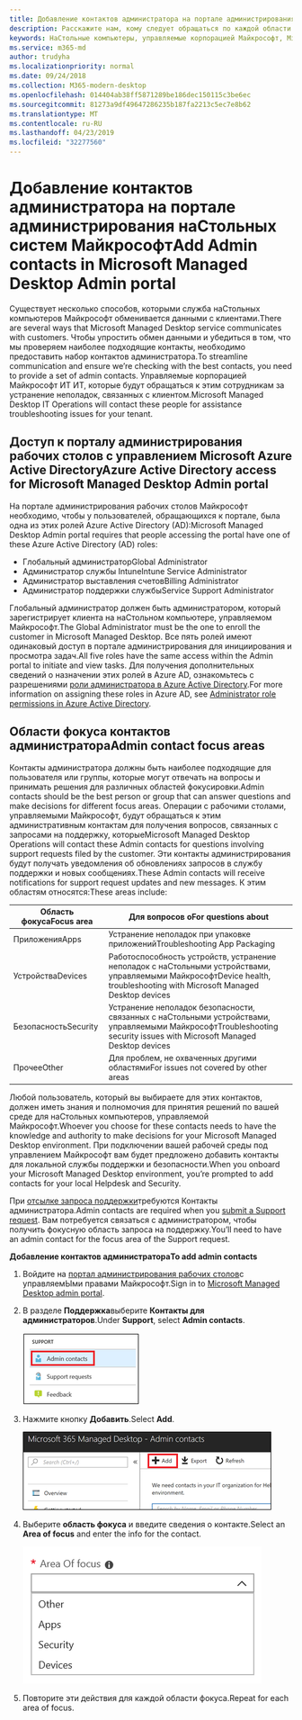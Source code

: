 ```yaml
---
title: Добавление контактов администратора на портале администрирования наСтольных систем Майкрософт
description: Расскажите нам, кому следует обращаться по каждой области фокуса.
keywords: НаСтольные компьютеры, управляемые корпорацией Майкрософт, Microsoft 365, служба, документация
ms.service: m365-md
author: trudyha
ms.localizationpriority: normal
ms.date: 09/24/2018
ms.collection: M365-modern-desktop
ms.openlocfilehash: 014404ab38ff5871289be186dec150115c3be6ec
ms.sourcegitcommit: 81273a9df49647286235b187fa2213c5ec7e8b62
ms.translationtype: MT
ms.contentlocale: ru-RU
ms.lasthandoff: 04/23/2019
ms.locfileid: "32277560"
---
```

# <a name="add-admin-contacts-in-microsoft-managed-desktop-admin-portal"></a><span data-ttu-id="58725-104">Добавление контактов администратора на портале администрирования наСтольных систем Майкрософт</span><span class="sxs-lookup"><span data-stu-id="58725-104">Add Admin contacts in Microsoft Managed Desktop Admin portal</span></span>

<span data-ttu-id="58725-105">Существует несколько способов, которыми служба наСтольных компьютеров Майкрософт обменивается данными с клиентами.</span><span class="sxs-lookup"><span data-stu-id="58725-105">There are several ways that Microsoft Managed Desktop service communicates with customers.</span></span> <span data-ttu-id="58725-106">Чтобы упростить обмен данными и убедиться в том, что мы проверяем наиболее подходящие контакты, необходимо предоставить набор контактов администратора.</span><span class="sxs-lookup"><span data-stu-id="58725-106">To streamline communication and ensure we’re checking with the best contacts, you need to provide a set of admin contacts.</span></span> <span data-ttu-id="58725-107">Управляемые корпорацией Майкрософт ИТ ИТ, которые будут обращаться к этим сотрудникам за устранение неполадок, связанных с клиентом.</span><span class="sxs-lookup"><span data-stu-id="58725-107">Microsoft Managed Desktop IT Operations will contact these people for assistance troubleshooting issues for your tenant.</span></span> 

## <a name="azure-active-directory-access-for-microsoft-managed-desktop-admin-portal"></a><span data-ttu-id="58725-108">Доступ к порталу администрирования рабочих столов с управлением Microsoft Azure Active Directory</span><span class="sxs-lookup"><span data-stu-id="58725-108">Azure Active Directory access for Microsoft Managed Desktop Admin portal</span></span>

<span data-ttu-id="58725-109">На портале администрирования рабочих столов Майкрософт необходимо, чтобы у пользователей, обращающихся к портале, была одна из этих ролей Azure Active Directory (AD):</span><span class="sxs-lookup"><span data-stu-id="58725-109">Microsoft Managed Desktop Admin portal requires that people accessing the portal have one of these Azure Active Directory (AD) roles:</span></span>
- <span data-ttu-id="58725-110">Глобальный администратор</span><span class="sxs-lookup"><span data-stu-id="58725-110">Global Administrator</span></span>
- <span data-ttu-id="58725-111">Администратор службы Intune</span><span class="sxs-lookup"><span data-stu-id="58725-111">Intune Service Administrator</span></span>
- <span data-ttu-id="58725-112">Администратор выставления счетов</span><span class="sxs-lookup"><span data-stu-id="58725-112">Billing Administrator</span></span>
- <span data-ttu-id="58725-113">Администратор поддержки службы</span><span class="sxs-lookup"><span data-stu-id="58725-113">Service Support Administrator</span></span>

<span data-ttu-id="58725-114">Глобальный администратор должен быть администратором, который зарегистрирует клиента на наСтольном компьютере, управляемом Майкрософт.</span><span class="sxs-lookup"><span data-stu-id="58725-114">The Global Administrator must be the one to enroll the customer in Microsoft Managed Desktop.</span></span>  <span data-ttu-id="58725-115">Все пять ролей имеют одинаковый доступ в портале администрирования для инициирования и просмотра задач.</span><span class="sxs-lookup"><span data-stu-id="58725-115">All five roles have the same access within the Admin portal to initiate and view tasks.</span></span>  <span data-ttu-id="58725-116">Для получения дополнительных сведений о назначении этих ролей в Azure AD, ознакомьтесь с разрешениями [роли администратора в Azure Active Directory](https://docs.microsoft.com/azure/active-directory/users-groups-roles/directory-assign-admin-roles).</span><span class="sxs-lookup"><span data-stu-id="58725-116">For more information on assigning these roles in Azure AD, see [Administrator role permissions in Azure Active Directory](https://docs.microsoft.com/azure/active-directory/users-groups-roles/directory-assign-admin-roles).</span></span> 

## <a name="admin-contact-focus-areas"></a><span data-ttu-id="58725-117">Области фокуса контактов администратора</span><span class="sxs-lookup"><span data-stu-id="58725-117">Admin contact focus areas</span></span>

<span data-ttu-id="58725-118">Контакты администратора должны быть наиболее подходящие для пользователя или группы, которые могут отвечать на вопросы и принимать решения для различных областей фокусировки.</span><span class="sxs-lookup"><span data-stu-id="58725-118">Admin contacts should be the best person or group that can answer questions and make decisions for different focus areas.</span></span>  <span data-ttu-id="58725-119">Операции с рабочими столами, управляемыми Майкрософт, будут обращаться к этим административным контактам для получения вопросов, связанных с запросами на поддержку, которые</span><span class="sxs-lookup"><span data-stu-id="58725-119">Microsoft Managed Desktop Operations will contact these Admin contacts for questions involving support requests filed by the customer.</span></span>  <span data-ttu-id="58725-120">Эти контакты администрирования будут получать уведомления об обновлениях запросов в службу поддержки и новых сообщениях.</span><span class="sxs-lookup"><span data-stu-id="58725-120">These Admin contacts will receive notifications for support request updates and new messages.</span></span>  <span data-ttu-id="58725-121">К этим областям относятся:</span><span class="sxs-lookup"><span data-stu-id="58725-121">These areas include:</span></span>

<span data-ttu-id="58725-122">Область фокуса</span><span class="sxs-lookup"><span data-stu-id="58725-122">Focus area</span></span> | <span data-ttu-id="58725-123">Для вопросов о</span><span class="sxs-lookup"><span data-stu-id="58725-123">For questions about</span></span>
--- | ---
<span data-ttu-id="58725-124">Приложения</span><span class="sxs-lookup"><span data-stu-id="58725-124">Apps</span></span> | <span data-ttu-id="58725-125">Устранение неполадок при упаковке приложений</span><span class="sxs-lookup"><span data-stu-id="58725-125">Troubleshooting App Packaging</span></span>
<span data-ttu-id="58725-126">Устройства</span><span class="sxs-lookup"><span data-stu-id="58725-126">Devices</span></span> | <span data-ttu-id="58725-127">Работоспособность устройств, устранение неполадок с наСтольными устройствами, управляемыми Майкрософт</span><span class="sxs-lookup"><span data-stu-id="58725-127">Device health, troubleshooting with Microsoft Managed Desktop devices</span></span>
<span data-ttu-id="58725-128">Безопасность</span><span class="sxs-lookup"><span data-stu-id="58725-128">Security</span></span> | <span data-ttu-id="58725-129">Устранение неполадок безопасности, связанных с наСтольными устройствами, управляемыми Майкрософт</span><span class="sxs-lookup"><span data-stu-id="58725-129">Troubleshooting security issues with Microsoft Managed Desktop devices</span></span>
<span data-ttu-id="58725-130">Прочее</span><span class="sxs-lookup"><span data-stu-id="58725-130">Other</span></span> | <span data-ttu-id="58725-131">Для проблем, не охваченных другими областями</span><span class="sxs-lookup"><span data-stu-id="58725-131">For issues not covered by other areas</span></span>

<span data-ttu-id="58725-132">Любой пользователь, который вы выбираете для этих контактов, должен иметь знания и полномочия для принятия решений по вашей среде для наСтольных компьютеров, управляемой Майкрософт.</span><span class="sxs-lookup"><span data-stu-id="58725-132">Whoever you choose for these contacts needs to have the knowledge and authority to make decisions for your Microsoft Managed Desktop environment.</span></span> <span data-ttu-id="58725-133">При подключении вашей рабочей среды под управлением Майкрософт вам будет предложено добавить контакты для локальной службы поддержки и безопасности.</span><span class="sxs-lookup"><span data-stu-id="58725-133">When you onboard your Microsoft Managed Desktop environment, you’re prompted to add contacts for your local Helpdesk and Security.</span></span> 

<span data-ttu-id="58725-134">При [отсылке запроса поддержки](../working-with-managed-desktop/support.md)требуются Контакты администратора.</span><span class="sxs-lookup"><span data-stu-id="58725-134">Admin contacts are required when you [submit a Support request](../working-with-managed-desktop/support.md).</span></span> <span data-ttu-id="58725-135">Вам потребуется связаться с администратором, чтобы получить фокусную область запроса на поддержку.</span><span class="sxs-lookup"><span data-stu-id="58725-135">You’ll need to have an admin contact for the focus area of the Support request.</span></span> 

<span data-ttu-id="58725-136">**Добавление контактов администратора**</span><span class="sxs-lookup"><span data-stu-id="58725-136">**To add admin contacts**</span></span>

1.  <span data-ttu-id="58725-137">Войдите на [портал администрирования рабочих столов](http://aka.ms/mwaasportal)с управляемЫми правами Майкрософт.</span><span class="sxs-lookup"><span data-stu-id="58725-137">Sign in to [Microsoft Managed Desktop admin portal](http://aka.ms/mwaasportal).</span></span> 

2.  <span data-ttu-id="58725-138">В разделе **Поддержка**выберите **Контакты для администраторов**.</span><span class="sxs-lookup"><span data-stu-id="58725-138">Under **Support**, select **Admin contacts**.</span></span> 

    ![Меню поддержки, контакты администратора](images/admincontacts.png)

3. <span data-ttu-id="58725-140">Нажмите кнопку **Добавить**.</span><span class="sxs-lookup"><span data-stu-id="58725-140">Select **Add**.</span></span>

    ![Кнопка "Добавить" на портале администрирования](images/adminadd.png)

4.  <span data-ttu-id="58725-142">Выберите **область фокуса** и введите сведения о контакте.</span><span class="sxs-lookup"><span data-stu-id="58725-142">Select an **Area of focus** and enter the info for the contact.</span></span> 

    ![список областей фокуса](images/areaoffocus.png)

5. <span data-ttu-id="58725-144">Повторите эти действия для каждой области фокуса.</span><span class="sxs-lookup"><span data-stu-id="58725-144">Repeat for each area of focus.</span></span> 

